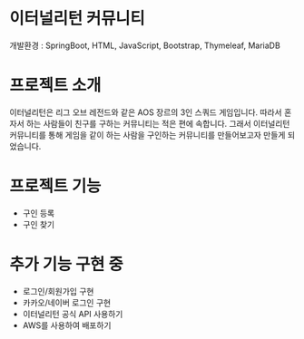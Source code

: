 # 이터널리턴 커뮤니티
개발환경 : SpringBoot, HTML, JavaScript, Bootstrap, Thymeleaf, MariaDB

# 프로젝트 소개
이터널리턴은 리그 오브 레전드와 같은 AOS 장르의 3인 스쿼드 게임입니다. 따라서 혼자서 하는 사람들이 친구를 구하는 커뮤니티는 적은 편에 속합니다.
그래서 이터널리턴 커뮤니티를 통해 게임을 같이 하는 사람을 구인하는 커뮤니티를 만들어보고자 만들게 되었습니다.

# 프로젝트 기능
- 구인 등록
- 구인 찾기

# 추가 기능 구현 중
- 로그인/회원가입 구현
- 카카오/네이버 로그인 구현
- 이터널리턴 공식 API 사용하기
- AWS를 사용하여 배포하기
